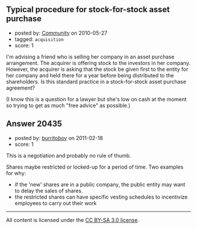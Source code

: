 ## Typical procedure for stock-for-stock asset purchase

- posted by: [Community](https://stackexchange.com/users/-1/-1-community) on 2010-05-27
- tagged: `acquisition`
- score: 1

I'm advising a friend who is selling her company in an asset purchase arrangement.  The acquirer is offering stock to the investors in her company.  However, the acquirer is asking that the stock be given first to the entity for her company and held there for a year before being distributed to the shareholders.  Is this standard practice in a stock-for-stock asset purchase agreement?

(I know this is a question for a lawyer but she's low on cash at the moment so trying to get as much "free advice" as possible.)


## Answer 20435

- posted by: [burritoboy](https://stackexchange.com/users/-1/7868-burritoboy) on 2011-02-18
- score: 1

This is a negotiation and probably no rule of thumb. 

Shares maybe restricted or locked-up for a period of time. Two examples for why: 
- if the 'new' shares are in a public company, the public entity may want to delay the sales of shares. 
- the restricted shares can have specific vesting schedules to incentivize employees to carry out their work 



---

All content is licensed under the [CC BY-SA 3.0 license](https://creativecommons.org/licenses/by-sa/3.0/).
